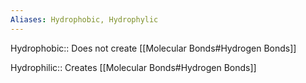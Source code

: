 ```yaml
---
Aliases: Hydrophobic, Hydrophylic
---
```

Hydrophobic:: Does not create [[Molecular Bonds#Hydrogen Bonds]]
<!--ID: 1692734890634-->

Hydrophilic:: Creates [[Molecular Bonds#Hydrogen Bonds]]
<!--ID: 1692734890654-->



